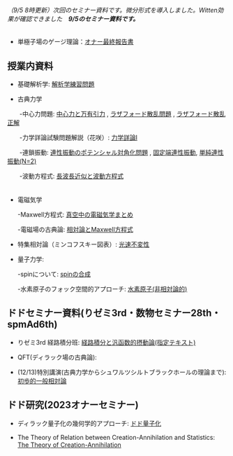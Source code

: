 
###### （9/5 8時更新）次回のセミナー資料です。微分形式を導入しました。Witten効果が確認できました　**9/5のセミナー資料です。**

* 単極子場のゲージ理論：[オナー最終報告書](https://github.com/Het0710/Het0710.github.io/blob/main/apsguide4-2.pdf)



## 授業内資料
* 基礎解析学:  [解析学練習問題](https://github.com/Het0710/Het0710.github.io/blob/main/解析学_まとめ.pdf)

* 古典力学
  
　　-中心力問題: [中心力と万有引力](https://github.com/Het0710/Het0710.github.io/blob/main/中心力による運動.pdf) , [ラザフォード散乱問題](https://github.com/Het0710/Het0710.github.io/blob/main/problem222.pdf) , [ラザフォード散乱正解](https://github.com/Het0710/Het0710.github.io/blob/main/solution.pdf)
  
　　-力学詳論試験問題解説（花咲）: [力学詳論Ⅰ](https://github.com/Het0710/Het0710.github.io/blob/main/力学詳論.pdf)

　　-連鎖振動: [連性振動のポテンシャル対角化問題](https://github.com/Het0710/Het0710.github.io/blob/main/Coupled%20Oscillator.pdf) ,                 [固定端連性振動](https://github.com/Het0710/Het0710.github.io/blob/main/力学_10.pdf), [単純連性振動(N=2)](https://github.com/Het0710/Het0710.github.io/blob/main/基礎解析学ff.pdf)  

　　-波動方程式: [長波長近似と波動方程式](https://github.com/Het0710/Het0710.github.io/blob/main/力学11.pdf)    
  　　　　　　　
* 電磁気学

  
  -Maxwell方程式: [真空中の電磁気学まとめ](https://github.com/Het0710/Het0710.github.io/blob/main/EM_classical_fields.pdf)

  -電磁場の古典論: [相対論とMaxwell方程式](https://github.com/Het0710/Het0710.github.io/blob/main/EMAD%203.pdf)

* 特集相対論（ミンコフスキー図表）: [光速不変性](https://github.com/Het0710/Het0710.github.io/blob/main/相対論.pdf)

* 量子力学:


  -spinについて: [spinの合成](https://github.com/Het0710/Het0710.github.io/blob/main/名称未設定.pdf)

  -水素原子のフォック空間的アプローチ: [水素原子(非相対論的)](https://github.com/Het0710/Het0710.github.io/blob/main/名称未設定2.pdf)

  
  

## ドドセミナー資料(りゼミ3rd・数物セミナー28th・spmAd6th)
* りゼミ3rd 経路積分班: [経路積分と汎函数的摂動論(指定テキスト)](https://github.com/Het0710/Het0710.github.io/blob/main/path%20int145.pdf)

* QFT(ディラック場の古典論): 

* (12/13)特別講演(古典力学からシュワルツシルトブラックホールの理論まで): [初歩的一般相対論](https://github.com/Het0710/Het0710.github.io/blob/main/Schwarzchild計量の古典.pdf)


## ドド研究(2023オナーセミナー)

* ディラック量子化の幾何学的アプローチ: [ドド量子化](https://github.com/Het0710/Het0710.github.io/blob/main/最終レポ_OnogiG.pdf)

* The Theory of Relation between Creation-Annihilation and Statistics: [The Theory of Creation-Annihilation](https://github.com/Het0710/Het0710.github.io/blob/main/aps.pdf)

  









  
